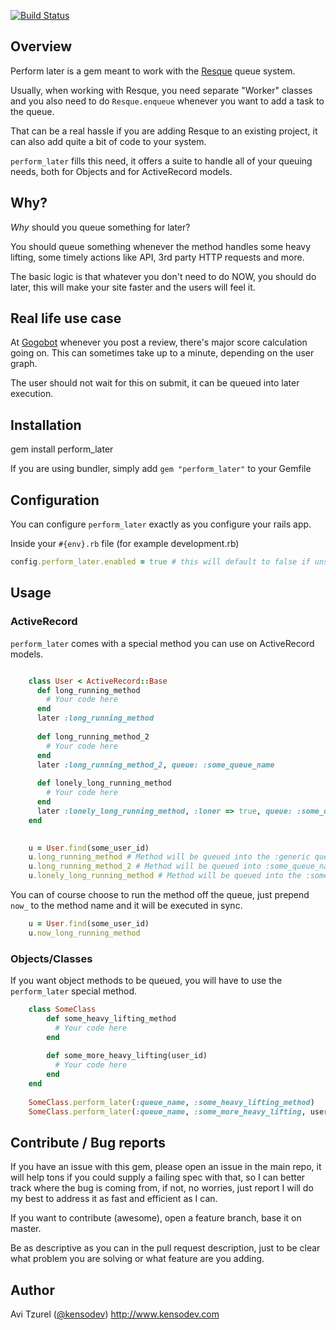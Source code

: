 [![Build Status](https://secure.travis-ci.org/KensoDev/perform_later.png)](https://secure.travis-ci.org/KensoDev/perform_later)

## Overview
Perform later is a gem meant to work with the [Resque](http://github.com/defunkt/resque) queue system.

Usually, when working with Resque, you need separate "Worker" classes and you also need to do `Resque.enqueue` whenever you want to add a task to the queue.

That can be a real hassle if you are adding Resque to an existing project, it can also add quite a bit of code to your system.

`perform_later` fills this need, it offers a suite to handle all of your queuing needs, both for Objects and for ActiveRecord models.

## Why?
*Why* should you queue something for later?

You should queue something whenever the method handles some heavy lifting, some timely actions like API, 3rd party HTTP requests and more.

The basic logic is that whatever you don't need to do NOW, you should do later, this will make your site faster and the users will feel it.

## Real life use case
At [Gogobot](http://gogobot.com) whenever you post a review, there's major score calculation going on. This can sometimes take up to a minute, depending on the user graph.

The user should not wait for this on submit, it can be queued into later execution.

## Installation
gem install perform_later

If you are using bundler, simply add
`gem "perform_later"` to your Gemfile


## Configuration
You can configure `perform_later` exactly as you configure your rails app.

Inside your `#{env}.rb` file (for example development.rb)

```ruby
config.perform_later.enabled = true # this will default to false if unset
```

## Usage

### ActiveRecord

`perform_later` comes with a special method you can use on ActiveRecord models.


```ruby

	class User < ActiveRecord::Base
	  def long_running_method
	    # Your code here
	  end
	  later :long_running_method
	
	  def long_running_method_2
	    # Your code here
	  end
	  later :long_running_method_2, queue: :some_queue_name
	
	  def lonely_long_running_method
	    # Your code here
	  end
	  later :lonely_long_running_method, :loner => true, queue: :some_queue_name
	end
	
```

```ruby
	u = User.find(some_user_id)
	u.long_running_method # Method will be queued into the :generic queue
	u.long_running_method_2 # Method will be queued into :some_queue_name queue
	u.lonely_long_running_method # Method will be queued into the :some_queue_name queue, only a single instance of this method can exist in the queue.
```

You can of course choose to run the method off the queue, just prepend `now_` to the method name and it will be executed in sync.

```ruby
	u = User.find(some_user_id)
	u.now_long_running_method
```

### Objects/Classes

If you want object methods to be queued, you will have to use the `perform_later` special method.

```ruby
	class SomeClass
		def some_heavy_lifting_method
	  	  # Your code here
	  	end
	  	
		def some_more_heavy_lifting(user_id)
	  	  # Your code here
	  	end  	
	end
	
	SomeClass.perform_later(:queue_name, :some_heavy_lifting_method)
	SomeClass.perform_later(:queue_name, :some_more_heavy_lifting, user_id)
```
 
## Contribute / Bug reports

If you have an issue with this gem, please open an issue in the main repo, it will help tons if you could supply a failing spec with that, so I can better track where the bug is coming from, if not, no worries, just report I will do my best to address it as fast and efficient as I can.

If you want to contribute (awesome), open a feature branch, base it on master.

Be as descriptive as you can in the pull request description, just to be clear what problem you are solving or what feature are you adding.

## Author

Avi Tzurel ([@kensodev](http://twitter.com/kensodev)) http://www.kensodev.com